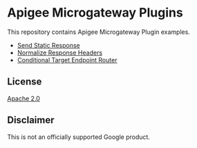 # Apigee Microgateway Plugins

This repository contains Apigee Microgateway Plugin examples.

- [Send Static Response](/send-static-response)
- [Normalize Response Headers](/normalize-response-headers)
- [Conditional Target Endpoint Router](/conditional-target-endpoint-router)

## License

[Apache 2.0](https://www.apache.org/licenses/LICENSE-2.0)

## Disclaimer

This is not an officially supported Google product.